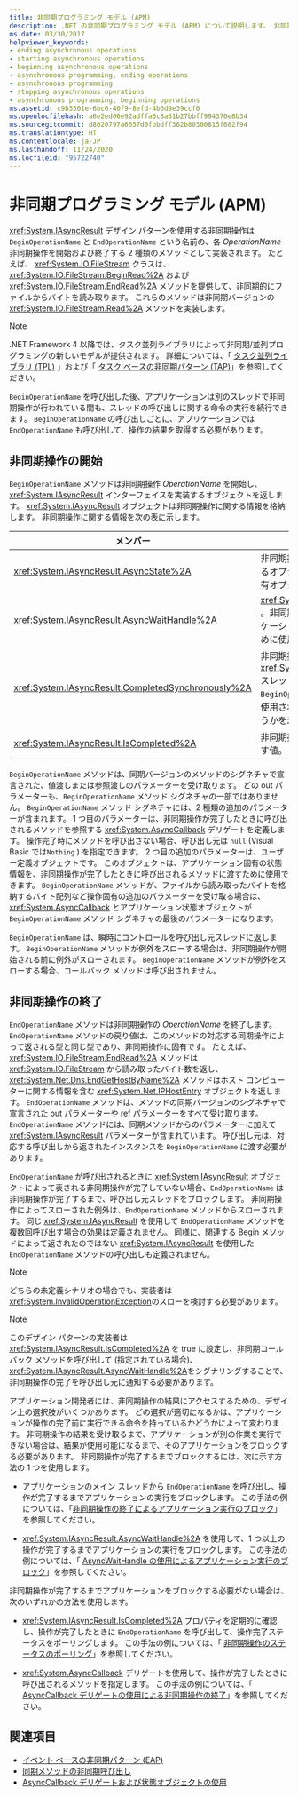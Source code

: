 ```yaml
---
title: 非同期プログラミング モデル (APM)
description: .NET の非同期プログラミング モデル (APM) について説明します。 非同期操作を開始および終了する方法について説明します。
ms.date: 03/30/2017
helpviewer_keywords:
- ending asynchronous operations
- starting asynchronous operations
- beginning asynchronous operations
- asynchronous programming, ending operations
- asynchronous programming
- stopping asynchronous operations
- asynchronous programming, beginning operations
ms.assetid: c9b3501e-6bc6-40f9-8efd-4b6d9e39ccf0
ms.openlocfilehash: a6e2ed06e92adffa6c8a61b27bbff994370e8b34
ms.sourcegitcommit: d8020797a6657d0fbbdff362b80300815f682f94
ms.translationtype: HT
ms.contentlocale: ja-JP
ms.lasthandoff: 11/24/2020
ms.locfileid: "95722740"
---
```

# <a name="asynchronous-programming-model-apm"></a>非同期プログラミング モデル (APM)

<xref:System.IAsyncResult> デザイン パターンを使用する非同期操作は `BeginOperationName` と `EndOperationName` という名前の、各 *OperationName* 非同期操作を開始および終了する 2 種類のメソッドとして実装されます。 たとえば、 <xref:System.IO.FileStream> クラスは、 <xref:System.IO.FileStream.BeginRead%2A> および <xref:System.IO.FileStream.EndRead%2A> メソッドを提供して、非同期的にファイルからバイトを読み取ります。 これらのメソッドは非同期バージョンの <xref:System.IO.FileStream.Read%2A> メソッドを実装します。  
  
> [!NOTE]
> .NET Framework 4 以降では、タスク並列ライブラリによって非同期/並列プログラミングの新しいモデルが提供されます。 詳細については、「 [タスク並列ライブラリ (TPL)](../parallel-programming/task-parallel-library-tpl.md) 」および「 [タスク ベースの非同期パターン (TAP)](task-based-asynchronous-pattern-tap.md)」を参照してください。  
  
 `BeginOperationName` を呼び出した後、アプリケーションは別のスレッドで非同期操作が行われている間も、スレッドの呼び出しに関する命令の実行を続行できます。 `BeginOperationName` の呼び出しごとに、アプリケーションでは `EndOperationName` も呼び出して、操作の結果を取得する必要があります。  
  
## <a name="beginning-an-asynchronous-operation"></a>非同期操作の開始  

 `BeginOperationName` メソッドは非同期操作 *OperationName* を開始し、<xref:System.IAsyncResult> インターフェイスを実装するオブジェクトを返します。 <xref:System.IAsyncResult> オブジェクトは非同期操作に関する情報を格納します。 非同期操作に関する情報を次の表に示します。  
  
|メンバー|説明|  
|------------|-----------------|  
|<xref:System.IAsyncResult.AsyncState%2A>|非同期操作についての情報を格納するオプションのアプリケーション固有オブジェクト。|  
|<xref:System.IAsyncResult.AsyncWaitHandle%2A>|<xref:System.Threading.WaitHandle> 。非同期操作が完了するまでアプリケーションの実行をブロックするために使用できます。|  
|<xref:System.IAsyncResult.CompletedSynchronously%2A>|非同期操作が別の <xref:System.Threading.ThreadPool> スレッドで完了する代わりに、`BeginOperationName` の呼び出しに使用されたスレッドで完了したかどうかを示す値。|  
|<xref:System.IAsyncResult.IsCompleted%2A>|非同期操作が完了したかどうかを示す値。|  
  
 `BeginOperationName` メソッドは、同期バージョンのメソッドのシグネチャで宣言された、値渡しまたは参照渡しのパラメーターを受け取ります。 どの out パラメーターも、`BeginOperationName` メソッド シグネチャの一部ではありません。 `BeginOperationName` メソッド シグネチャには、2 種類の追加のパラメーターが含まれます。 1 つ目のパラメーターは、非同期操作が完了したときに呼び出されるメソッドを参照する <xref:System.AsyncCallback> デリゲートを定義します。 操作完了時にメソッドを呼び出さない場合、呼び出し元は `null` (Visual Basic では`Nothing` ) を指定できます。 2 つ目の追加のパラメーターは、ユーザー定義オブジェクトです。 このオブジェクトは、アプリケーション固有の状態情報を、非同期操作が完了したときに呼び出されるメソッドに渡すために使用できます。 `BeginOperationName` メソッドが、ファイルから読み取ったバイトを格納するバイト配列など操作固有の追加のパラメーターを受け取る場合は、<xref:System.AsyncCallback> とアプリケーション状態オブジェクトが `BeginOperationName` メソッド シグネチャの最後のパラメーターになります。  
  
 `BeginOperationName` は、瞬時にコントロールを呼び出し元スレッドに返します。 `BeginOperationName` メソッドが例外をスローする場合は、非同期操作が開始される前に例外がスローされます。 `BeginOperationName` メソッドが例外をスローする場合、コールバック メソッドは呼び出されません。  
  
## <a name="ending-an-asynchronous-operation"></a>非同期操作の終了  

 `EndOperationName` メソッドは非同期操作の *OperationName* を終了します。 `EndOperationName` メソッドの戻り値は、このメソッドの対応する同期操作によって返される型と同じ型であり、非同期操作に固有です。 たとえば、 <xref:System.IO.FileStream.EndRead%2A> メソッドは <xref:System.IO.FileStream> から読み取ったバイト数を返し、 <xref:System.Net.Dns.EndGetHostByName%2A> メソッドはホスト コンピューターに関する情報を含む <xref:System.Net.IPHostEntry> オブジェクトを返します。 `EndOperationName` メソッドは、メソッドの同期バージョンのシグネチャで宣言された out パラメーターや ref パラメーターをすべて受け取ります。 `EndOperationName` メソッドには、同期メソッドからのパラメーターに加えて <xref:System.IAsyncResult> パラメーターが含まれています。 呼び出し元は、対応する呼び出しから返されたインスタンスを `BeginOperationName` に渡す必要があります。  
  
 `EndOperationName` が呼び出されるときに <xref:System.IAsyncResult> オブジェクトによって表される非同期操作が完了していない場合、`EndOperationName` は非同期操作が完了するまで、呼び出し元スレッドをブロックします。 非同期操作によってスローされた例外は、`EndOperationName` メソッドからスローされます。 同じ <xref:System.IAsyncResult> を使用して `EndOperationName` メソッドを複数回呼び出す場合の効果は定義されません。 同様に、関連する Begin メソッドによって返されたのではない <xref:System.IAsyncResult> を使用した `EndOperationName` メソッドの呼び出しも定義されません。  
  
> [!NOTE]
> どちらの未定義シナリオの場合でも、実装者は <xref:System.InvalidOperationException>のスローを検討する必要があります。  
  
> [!NOTE]
> このデザイン パターンの実装者は <xref:System.IAsyncResult.IsCompleted%2A> を true に設定し、非同期コールバック メソッドを呼び出して (指定されている場合)、 <xref:System.IAsyncResult.AsyncWaitHandle%2A>をシグナリングすることで、非同期操作の完了を呼び出し元に通知する必要があります。  
  
 アプリケーション開発者には、非同期操作の結果にアクセスするための、デザイン上の選択肢がいくつかあります。 どの選択が適切になるかは、アプリケーションが操作の完了前に実行できる命令を持っているかどうかによって変わります。 非同期操作の結果を受け取るまで、アプリケーションが別の作業を実行できない場合は、結果が使用可能になるまで、そのアプリケーションをブロックする必要があります。 非同期操作が完了するまでブロックするには、次に示す方法の 1 つを使用します。  
  
- アプリケーションのメイン スレッドから `EndOperationName` を呼び出し、操作が完了するまでアプリケーションの実行をブロックします。 この手法の例については、「[非同期操作の終了によるアプリケーション実行のブロック](blocking-application-execution-by-ending-an-async-operation.md)」を参照してください。  
  
- <xref:System.IAsyncResult.AsyncWaitHandle%2A> を使用して、1 つ以上の操作が完了するまでアプリケーションの実行をブロックします。 この手法の例については、「 [AsyncWaitHandle の使用によるアプリケーション実行のブロック](blocking-application-execution-using-an-asyncwaithandle.md)」を参照してください。  
  
 非同期操作が完了するまでアプリケーションをブロックする必要がない場合は、次のいずれかの方法を使用します。  
  
- <xref:System.IAsyncResult.IsCompleted%2A> プロパティを定期的に確認し、操作が完了したときに `EndOperationName` を呼び出して、操作完了ステータスをポーリングします。 この手法の例については、「 [非同期操作のステータスのポーリング](polling-for-the-status-of-an-asynchronous-operation.md)」を参照してください。  
  
- <xref:System.AsyncCallback> デリゲートを使用して、操作が完了したときに呼び出されるメソッドを指定します。 この手法の例については、「 [AsyncCallback デリゲートの使用による非同期操作の終了](using-an-asynccallback-delegate-to-end-an-asynchronous-operation.md)」を参照してください。  
  
## <a name="see-also"></a>関連項目

- [イベント ベースの非同期パターン (EAP)](event-based-asynchronous-pattern-eap.md)
- [同期メソッドの非同期呼び出し](calling-synchronous-methods-asynchronously.md)
- [AsyncCallback デリゲートおよび状態オブジェクトの使用](using-an-asynccallback-delegate-and-state-object.md)
